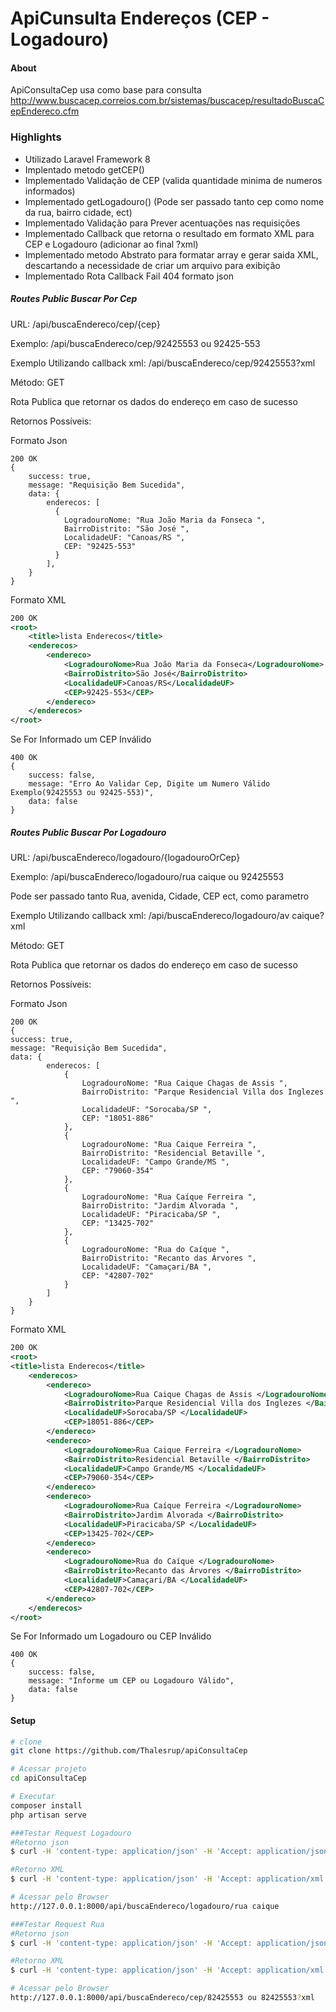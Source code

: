 # ApiCunsulta Endereços (CEP - Logadouro)

#### About 
ApiConsultaCep usa como base para consulta http://www.buscacep.correios.com.br/sistemas/buscacep/resultadoBuscaCepEndereco.cfm
####

### Highlights

- Utilizado Laravel Framework 8
- Implentado metodo getCEP()
- Implementado Validação de CEP (valida quantidade minima de numeros informados)
- Implementado getLogadouro() (Pode ser passado tanto cep como nome da rua, bairro cidade, ect)
- Implementado Validação para Prever acentuações nas requisições
- Implementado Callback que retorna o resultado em formato XML para CEP e Logadouro (adicionar ao final ?xml)
- Implementado metodo Abstrato para formatar array e gerar saida XML, descartando a necessidade de criar um arquivo para exibição
- Implementado Rota Callback Fail 404 formato json

##### Routes Public Buscar Por Cep

URL: 
/api/buscaEndereco/cep/{cep}
<p>
Exemplo: /api/buscaEndereco/cep/92425553 ou 92425-553
<p>
Exemplo Utilizando callback xml: /api/buscaEndereco/cep/92425553?xml
<p>
Método:
GET <p>
Rota Publica que retornar os dados do endereço em caso de sucesso <p>
Retornos Possíveis: <p>

Formato Json
```apacheconfig
200 OK
{
    success: true,
    message: "Requisição Bem Sucedida",
    data: {
        enderecos: [
          {
            LogradouroNome: "Rua João Maria da Fonseca ",
            BairroDistrito: "São José ",
            LocalidadeUF: "Canoas/RS ",
            CEP: "92425-553"
          }
        ],
    }
}
```
Formato XML
````xml
200 OK
<root>
    <title>lista Enderecos</title>
    <enderecos>
        <endereco>
            <LogradouroNome>Rua João Maria da Fonseca</LogradouroNome>
            <BairroDistrito>São José</BairroDistrito>
            <LocalidadeUF>Canoas/RS</LocalidadeUF>
            <CEP>92425-553</CEP>
        </endereco>
    </enderecos>
</root>
````

Se For Informado um CEP Inválido
```apacheconfig
400 OK
{
    success: false,
    message: "Erro Ao Validar Cep, Digite um Numero Válido Exemplo(92425553 ou 92425-553)",
    data: false
}
```

##### Routes Public Buscar Por Logadouro

URL: 
/api/buscaEndereco/logadouro/{logadouroOrCep}
<p>
Exemplo: /api/buscaEndereco/logadouro/rua caique ou 92425553
<p>
Pode ser passado tanto Rua, avenida, Cidade, CEP ect, como parametro
<p>
Exemplo Utilizando callback xml: /api/buscaEndereco/logadouro/av caique?xml
<p>
Método:
GET <p>
Rota Publica que retornar os dados do endereço em caso de sucesso <p>
Retornos Possíveis: <p>

Formato Json
```apacheconfig
200 OK
{
success: true,
message: "Requisição Bem Sucedida",
data: {
        enderecos: [
            {
                LogradouroNome: "Rua Caique Chagas de Assis ",
                BairroDistrito: "Parque Residencial Villa dos Inglezes ",
                LocalidadeUF: "Sorocaba/SP ",
                CEP: "18051-886"
            },
            {
                LogradouroNome: "Rua Caique Ferreira ",
                BairroDistrito: "Residencial Betaville ",
                LocalidadeUF: "Campo Grande/MS ",
                CEP: "79060-354"
            },
            {
                LogradouroNome: "Rua Caíque Ferreira ",
                BairroDistrito: "Jardim Alvorada ",
                LocalidadeUF: "Piracicaba/SP ",
                CEP: "13425-702"
            },
            {
                LogradouroNome: "Rua do Caíque ",
                BairroDistrito: "Recanto das Árvores ",
                LocalidadeUF: "Camaçari/BA ",
                CEP: "42807-702"
            }
        ]
    }
}
```
Formato XML
````xml
200 OK
<root>
<title>lista Enderecos</title>
    <enderecos>
        <endereco>
            <LogradouroNome>Rua Caique Chagas de Assis </LogradouroNome>
            <BairroDistrito>Parque Residencial Villa dos Inglezes </BairroDistrito>
            <LocalidadeUF>Sorocaba/SP </LocalidadeUF>
            <CEP>18051-886</CEP>
        </endereco>
        <endereco>
            <LogradouroNome>Rua Caique Ferreira </LogradouroNome>
            <BairroDistrito>Residencial Betaville </BairroDistrito>
            <LocalidadeUF>Campo Grande/MS </LocalidadeUF>
            <CEP>79060-354</CEP>
        </endereco>
        <endereco>
            <LogradouroNome>Rua Caíque Ferreira </LogradouroNome>
            <BairroDistrito>Jardim Alvorada </BairroDistrito>
            <LocalidadeUF>Piracicaba/SP </LocalidadeUF>
            <CEP>13425-702</CEP>
        </endereco>
        <endereco>
            <LogradouroNome>Rua do Caíque </LogradouroNome>
            <BairroDistrito>Recanto das Árvores </BairroDistrito>
            <LocalidadeUF>Camaçari/BA </LocalidadeUF>
            <CEP>42807-702</CEP>
        </endereco>
    </enderecos>
</root>
````

Se For Informado um Logadouro ou CEP Inválido
```apacheconfig
400 OK
{
    success: false,
    message: "Informe um CEP ou Logadouro Válido",
    data: false
}
````

#### Setup
````bash
# clone
git clone https://github.com/Thalesrup/apiConsultaCep

# Acessar projeto
cd apiConsultaCep

# Executar
composer install
php artisan serve

###Testar Request Logadouro
#Retorno json
$ curl -H 'content-type: application/json' -H 'Accept: application/json' -v -X GET http://127.0.0.1:8000/api/buscaEndereco/logadouro/rua caique

#Retorno XML
$ curl -H 'content-type: application/json' -H 'Accept: application/xml' -v -X GET http://127.0.0.1:8000/api/buscaEndereco/logadouro/rua caique?xml

# Acessar pelo Browser
http://127.0.0.1:8000/api/buscaEndereco/logadouro/rua caique

###Testar Request Rua
#Retorno json
$ curl -H 'content-type: application/json' -H 'Accept: application/json' -v -X GET http://127.0.0.1:8000/api/buscaEndereco/cep/92425553

#Retorno XML
$ curl -H 'content-type: application/json' -H 'Accept: application/xml' -v -X GET http://127.0.0.1:8000/api/buscaEndereco/cep/82425553?xml

# Acessar pelo Browser
http://127.0.0.1:8000/api/buscaEndereco/cep/82425553 ou 82425553?xml
````


